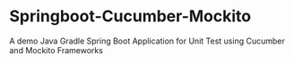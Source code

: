 # Springboot-Cucumber-Mockito
A demo Java Gradle Spring Boot Application for Unit Test using Cucumber and Mockito Frameworks
